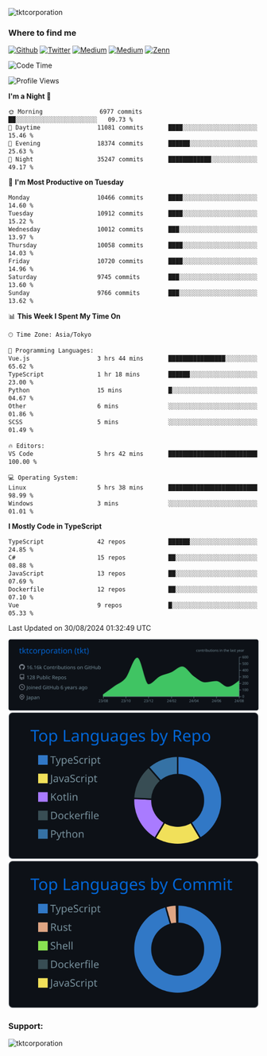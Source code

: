 <p align="left"> <img src="https://komarev.com/ghpvc/?username=tktcorporation&label=Profile%20views&color=0e75b6&style=flat" alt="tktcorporation" /> </p>

<h3>Where to find me</h3>
<p>
<a href="https://github.com/tktcorporation" target="_blank"><img alt="Github" src="https://img.shields.io/badge/GitHub-%2312100E.svg?&style=for-the-badge&logo=Github&logoColor=white" /></a>
<a href="https://twitter.com/tktcorporation" target="_blank"><img alt="Twitter" src="https://img.shields.io/badge/twitter-%231DA1F2.svg?&style=for-the-badge&logo=twitter&logoColor=white" /></a>
<a href="https://www.linkedin.com/in/tktcorporation" target="_blank"><img alt="Medium" src="https://img.shields.io/badge/linkdin-0a66c2.svg?&style=for-the-badge&logo=linkedin&logoColor=white" /></a>
<a href="https://qiita.com/tktcorporation" target="_blank"><img alt="Medium" src="https://img.shields.io/badge/qiita-55C500.svg?&style=for-the-badge&logo=qiita&logoColor=white" /></a>
<a href="https://zenn.dev/tktcorporation" target="_blank"><img alt="Zenn" src="https://img.shields.io/badge/Zenn-3EA8FF.svg?&style=for-the-badge&logo=Zenn&logoColor=white" /></a>
</p>
  
<!--START_SECTION:waka-->
![Code Time](http://img.shields.io/badge/Code%20Time-1%2C697%20hrs%2052%20mins-blue)

![Profile Views](http://img.shields.io/badge/Profile%20Views-0-blue)

**I'm a Night 🦉** 

```text
🌞 Morning                6977 commits        ██░░░░░░░░░░░░░░░░░░░░░░░   09.73 % 
🌆 Daytime                11081 commits       ████░░░░░░░░░░░░░░░░░░░░░   15.46 % 
🌃 Evening                18374 commits       ██████░░░░░░░░░░░░░░░░░░░   25.63 % 
🌙 Night                  35247 commits       ████████████░░░░░░░░░░░░░   49.17 % 
```
📅 **I'm Most Productive on Tuesday** 

```text
Monday                   10466 commits       ████░░░░░░░░░░░░░░░░░░░░░   14.60 % 
Tuesday                  10912 commits       ████░░░░░░░░░░░░░░░░░░░░░   15.22 % 
Wednesday                10012 commits       ███░░░░░░░░░░░░░░░░░░░░░░   13.97 % 
Thursday                 10058 commits       ████░░░░░░░░░░░░░░░░░░░░░   14.03 % 
Friday                   10720 commits       ████░░░░░░░░░░░░░░░░░░░░░   14.96 % 
Saturday                 9745 commits        ███░░░░░░░░░░░░░░░░░░░░░░   13.60 % 
Sunday                   9766 commits        ███░░░░░░░░░░░░░░░░░░░░░░   13.62 % 
```


📊 **This Week I Spent My Time On** 

```text
🕑︎ Time Zone: Asia/Tokyo

💬 Programming Languages: 
Vue.js                   3 hrs 44 mins       ████████████████░░░░░░░░░   65.62 % 
TypeScript               1 hr 18 mins        ██████░░░░░░░░░░░░░░░░░░░   23.00 % 
Python                   15 mins             █░░░░░░░░░░░░░░░░░░░░░░░░   04.67 % 
Other                    6 mins              ░░░░░░░░░░░░░░░░░░░░░░░░░   01.86 % 
SCSS                     5 mins              ░░░░░░░░░░░░░░░░░░░░░░░░░   01.49 % 

🔥 Editors: 
VS Code                  5 hrs 42 mins       █████████████████████████   100.00 % 

💻 Operating System: 
Linux                    5 hrs 38 mins       █████████████████████████   98.99 % 
Windows                  3 mins              ░░░░░░░░░░░░░░░░░░░░░░░░░   01.01 % 
```

**I Mostly Code in TypeScript** 

```text
TypeScript               42 repos            ██████░░░░░░░░░░░░░░░░░░░   24.85 % 
C#                       15 repos            ██░░░░░░░░░░░░░░░░░░░░░░░   08.88 % 
JavaScript               13 repos            ██░░░░░░░░░░░░░░░░░░░░░░░   07.69 % 
Dockerfile               12 repos            ██░░░░░░░░░░░░░░░░░░░░░░░   07.10 % 
Vue                      9 repos             █░░░░░░░░░░░░░░░░░░░░░░░░   05.33 % 
```




 Last Updated on 30/08/2024 01:32:49 UTC
<!--END_SECTION:waka-->

[![](https://raw.githubusercontent.com/tktcorporation/tktcorporation/master/profile-summary-card-output/github_dark/0-profile-details.svg)](https://github.com/vn7n24fzkq/github-profile-summary-cards)
[![](https://raw.githubusercontent.com/tktcorporation/tktcorporation/master/profile-summary-card-output/github_dark/1-repos-per-language.svg)](https://github.com/vn7n24fzkq/github-profile-summary-cards) [![](https://raw.githubusercontent.com/tktcorporation/tktcorporation/master/profile-summary-card-output/github_dark/2-most-commit-language.svg)](https://github.com/vn7n24fzkq/github-profile-summary-cards)

<h3 align="left">Support:</h3>
<p><a href="https://www.buymeacoffee.com/tktcorporation"> <img align="left" src="https://cdn.buymeacoffee.com/buttons/v2/default-yellow.png" height="50" width="210" alt="tktcorporation" /></a></p><br><br>
